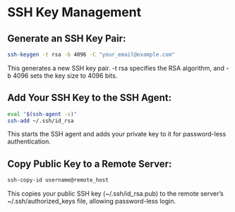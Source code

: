 # SSH Key Management

## Generate an SSH Key Pair:
```sh
ssh-keygen -t rsa -b 4096 -C "your_email@example.com"
```
This generates a new SSH key pair. -t rsa specifies the RSA algorithm, and -b 4096 sets the key size to 4096 bits.

## Add Your SSH Key to the SSH Agent:
```sh
eval "$(ssh-agent -s)"
ssh-add ~/.ssh/id_rsa
```
This starts the SSH agent and adds your private key to it for password-less authentication.

## Copy Public Key to a Remote Server:
```sh
ssh-copy-id username@remote_host
```
This copies your public SSH key (~/.ssh/id_rsa.pub) to the remote server’s ~/.ssh/authorized_keys file, allowing password-less login.